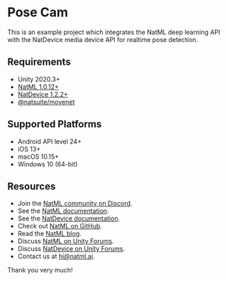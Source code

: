 # Pose Cam

This is an example project which integrates the NatML deep learning API with the NatDevice media device API for realtime pose detection.

## Requirements
- Unity 2020.3+
- [NatML 1.0.12+](https://github.com/natmlx/NatML)
- [NatDevice 1.2.2+](https://github.com/natmlx/NatDevice)
- [@natsuite/movenet](https://hub.natml.ai/@natsuite/movenet)

## Supported Platforms
- Android API level 24+
- iOS 13+
- macOS 10.15+
- Windows 10 (64-bit)

## Resources
- Join the [NatML community on Discord](https://discord.gg/y5vwgXkz2f).
- See the [NatML documentation](https://docs.natml.ai/unity).
- See the [NatDevice documentation](https://docs.natml.ai/natdevice).
- Check out [NatML on GitHub](https://github.com/natmlx).
- Read the [NatML blog](https://blog.natml.ai/).
- Discuss [NatML on Unity Forums](https://forum.unity.com/threads/open-beta-natml-machine-learning-runtime.1109339/).
- Discuss [NatDevice on Unity Forums](https://forum.unity.com/threads/natdevice-media-device-api.374690/).
- Contact us at [hi@natml.ai](mailto:hi@natml.ai).

Thank you very much!